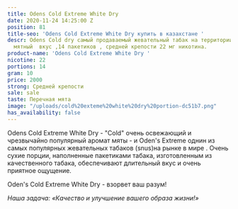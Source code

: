 ```yaml
---
title: Odens Cold Extreme White Dry
date: 2020-11-24 14:25:00 Z
position: 81
title-seo: 'Odens Cold Extreme White Dry купить в казахстане '
descr: Odens Cold dry самый продаваемый жевательный табак на территории СНГ. Приятный
  мятный  вкус ,14 пакетиков , средней крепости 22 мг никотина.
product-name: 'Odens Cold Extreme White Dry '
nicotine: 22
portions: 14
gram: 10
price: 2000
strong: Средней крепости
sale: sale
taste: Перечная мята
image: "/uploads/cold%20exteme%20white%20dry%20portion-dc51b7.png"
has_availability: false
---
```


Odens Cold Extreme White Dry - "Cold" очень освежающий и чрезвычайно популярный аромат мяты - и Oden's Extreme  однин из самых популярных жевательных табаков (snus)на рынке в мире . Очень сухие порции, наполненные  пакетиками табака, изготовленным из качественного табака, обеспечивают длительный вкус и очень приятное ощущение.

 Oden's Cold Extreme White Dry - взорвет ваш разум!

*Наша задача: «Качество и улучшение вашего образа жизни!»*